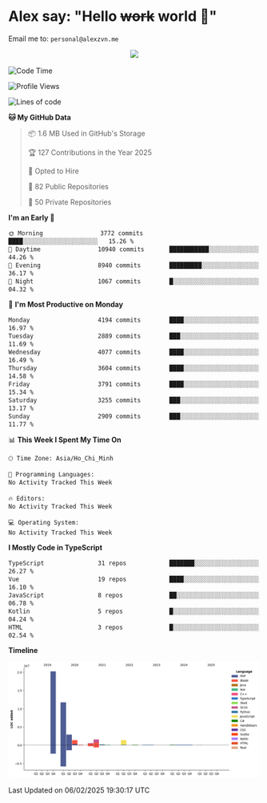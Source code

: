 # Alex say: "Hello ~~work~~ world 🐾"
Email me to: `personal@alexzvn.me`


<p align=center>
  <a href="https://skillicons.dev">
    <img src="https://skillicons.dev/icons?i=ts,js,php,nodejs,bun,vue,nuxt,react,svelte,tauri,laravel,rust,mongodb,docker,electron,redis,rabbitmq,tailwind,git,cloudflare,elysia,mysql,nginx,rollupjs,sentry,ubuntu,yarn,html,css,vite" />
  </a>
</p>

<!--START_SECTION:waka-->
![Code Time](http://img.shields.io/badge/Code%20Time-1%2C066%20hrs%2055%20mins-blue)

![Profile Views](http://img.shields.io/badge/Profile%20Views-0-blue)

![Lines of code](https://img.shields.io/badge/From%20Hello%20World%20I%27ve%20Written-40.6%20million%20lines%20of%20code-blue)

**🐱 My GitHub Data** 

> 📦 1.6 MB Used in GitHub's Storage 
 > 
> 🏆 127 Contributions in the Year 2025
 > 
> 💼 Opted to Hire
 > 
> 📜 82 Public Repositories 
 > 
> 🔑 50 Private Repositories 
 > 
**I'm an Early 🐤** 

```text
🌞 Morning                3772 commits        ████░░░░░░░░░░░░░░░░░░░░░   15.26 % 
🌆 Daytime                10940 commits       ███████████░░░░░░░░░░░░░░   44.26 % 
🌃 Evening                8940 commits        █████████░░░░░░░░░░░░░░░░   36.17 % 
🌙 Night                  1067 commits        █░░░░░░░░░░░░░░░░░░░░░░░░   04.32 % 
```
📅 **I'm Most Productive on Monday** 

```text
Monday                   4194 commits        ████░░░░░░░░░░░░░░░░░░░░░   16.97 % 
Tuesday                  2889 commits        ███░░░░░░░░░░░░░░░░░░░░░░   11.69 % 
Wednesday                4077 commits        ████░░░░░░░░░░░░░░░░░░░░░   16.49 % 
Thursday                 3604 commits        ████░░░░░░░░░░░░░░░░░░░░░   14.58 % 
Friday                   3791 commits        ████░░░░░░░░░░░░░░░░░░░░░   15.34 % 
Saturday                 3255 commits        ███░░░░░░░░░░░░░░░░░░░░░░   13.17 % 
Sunday                   2909 commits        ███░░░░░░░░░░░░░░░░░░░░░░   11.77 % 
```


📊 **This Week I Spent My Time On** 

```text
🕑︎ Time Zone: Asia/Ho_Chi_Minh

💬 Programming Languages: 
No Activity Tracked This Week

🔥 Editors: 
No Activity Tracked This Week

💻 Operating System: 
No Activity Tracked This Week
```

**I Mostly Code in TypeScript** 

```text
TypeScript               31 repos            ███████░░░░░░░░░░░░░░░░░░   26.27 % 
Vue                      19 repos            ████░░░░░░░░░░░░░░░░░░░░░   16.10 % 
JavaScript               8 repos             ██░░░░░░░░░░░░░░░░░░░░░░░   06.78 % 
Kotlin                   5 repos             █░░░░░░░░░░░░░░░░░░░░░░░░   04.24 % 
HTML                     3 repos             █░░░░░░░░░░░░░░░░░░░░░░░░   02.54 % 
```



**Timeline**

![Lines of Code chart](https://raw.githubusercontent.com/alexzvn/alexzvn/main/assets/bar_graph.png)


 Last Updated on 06/02/2025 19:30:17 UTC
<!--END_SECTION:waka-->
